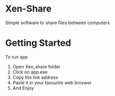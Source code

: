 # Xen-Share
Simple software to share files between computers

# Getting Started
To run app
1. Open Xen_share folder 
2. Click on app.exe
3. Copy the link address
4. Paste it in your favourite web broswer 
5. And Enjoy
